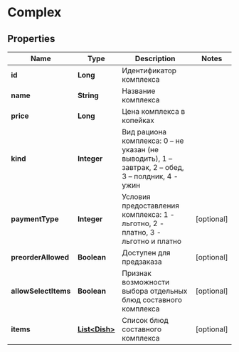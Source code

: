 # Complex

## Properties
Name | Type | Description | Notes
------------ | ------------- | ------------- | -------------
**id** | **Long** | Идентификатор комплекса | 
**name** | **String** | Название комплекса | 
**price** | **Long** | Цена комплекса в копейках | 
**kind** | **Integer** | Вид рациона комплекса: 0 – не указан (не выводить), 1 – завтрак, 2 – обед, 3 – полдник, 4 - ужин | 
**paymentType** | **Integer** | Условия предоставления комплекса: 1 - льготно, 2 - платно, 3 - льготно и платно |  [optional]
**preorderAllowed** | **Boolean** | Доступен для предзаказа |  [optional]
**allowSelectItems** | **Boolean** | Признак возможности выбора отдельных блюд составного комплекса |  [optional]
**items** | [**List&lt;Dish&gt;**](Dish.md) | Список блюд составного комплекса |  [optional]
